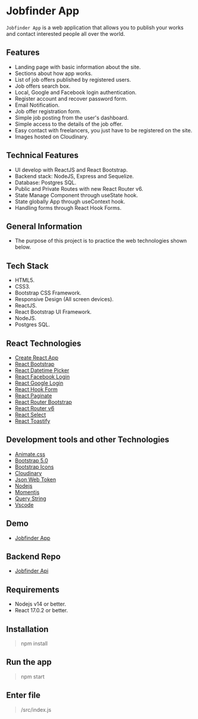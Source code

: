 # Jobfinder App

`Jobfinder App` is a web application that allows you to publish your works and contact interested people all over the world.

## Features

- Landing page with basic information about the site.
- Sections about how app works.
- List of job offers published by registered users.
- Job offers search box.
- Local, Google and Facebook login authentication.
- Register account and recover password form.
- Email Notification.
- Job offer registration form.
- Simple job posting from the user's dashboard.
- Simple access to the details of the job offer.
- Easy contact with freelancers, you just have to be registered on the site.
- Images hosted on Cloudinary.

## Technical Features

- UI develop with ReactJS and React Bootstrap.
- Backend stack: NodeJS, Express and Sequelize.
- Database: Postgres SQL.
- Public and Private Routes with new React Router v6.
- State Manage Component through useState hook.
- State globally App through useContext hook.
- Handling forms through React Hook Forms.

## General Information

- The purpose of this project is to practice the web technologies shown below.

## Tech Stack

- HTML5.
- CSS3.
- Bootstrap CSS Framework.
- Responsive Design (All screen devices).
- ReactJS.
- React Bootstrap UI Framework.
- NodeJS.
- Postgres SQL.

## React Technologies

- [Create React App](https://create-react-app.dev/)
- [React Bootstrap](https://react-bootstrap.github.io/)
- [React Datetime Picker](https://www.npmjs.com/package/react-datetime-picker)
- [React Facebook Login](https://www.npmjs.com/package/react-facebook-login)
- [React Google Login](https://www.npmjs.com/package/react-google-login)
- [React Hook Form](https://react-hook-form.com/)
- [React Paginate](https://www.npmjs.com/package/react-paginate)
- [React Router Bootstrap](https://www.npmjs.com/package/react-router-bootstrap)
- [React Router v6](https://reactrouter.com/)
- [React Select](https://react-select.com/home)
- [React Toastify](https://fkhadra.github.io/react-toastify/introduction)

## Development tools and other Technologies

- [Animate.css](https://animate.style/)
- [Bootstrap 5.0](https://getbootstrap.com/)
- [Bootstrap Icons](https://icons.getbootstrap.com/)
- [Cloudinary](https://cloudinary.com/)
- [Json Web Token](https://jwt.io/)
- [Nodejs](https://nodejs.org/en/)
- [Momentjs](https://momentjs.com/)
- [Query String](https://www.npmjs.com/package/query-string)
- [Vscode](https://code.visualstudio.com/)

## Demo

- [Jobfinder App](https://google.com)

## Backend Repo

- [Jobfinder Api](https://google.com)

## Requirements

- Nodejs v14 or better.
- React 17.0.2 or better.

## Installation

> npm install

## Run the app

> npm start

## Enter file

> /src/index.js
